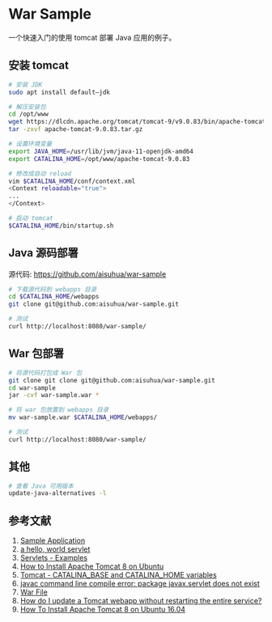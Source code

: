 # War Sample

一个快速入门的使用 tomcat 部署 Java 应用的例子。

## 安装 tomcat

```sh
# 安装 JDK
sudo apt install default–jdk

# 解压安装包
cd /opt/www
wget https://dlcdn.apache.org/tomcat/tomcat-9/v9.0.83/bin/apache-tomcat-9.0.83.tar.gz
tar -zxvf apache-tomcat-9.0.83.tar.gz

# 设置环境变量
export JAVA_HOME=/usr/lib/jvm/java-11-openjdk-amd64
export CATALINA_HOME=/opt/www/apache-tomcat-9.0.83

# 修改成自动 reload
vim $CATALINA_HOME/conf/context.xml
<Context reloadable="true">
...
</Context>

# 启动 tomcat
$CATALINA_HOME/bin/startup.sh
```

## Java 源码部署

源代码: https://github.com/aisuhua/war-sample

```sh
# 下载源代码到 webapps 目录
cd $CATALINA_HOME/webapps
git clone git@github.com:aisuhua/war-sample.git

# 测试 
curl http://localhost:8080/war-sample/
```

## War 包部署

```sh
# 将源代码打包成 War 包
git clone git clone git@github.com:aisuhua/war-sample.git
cd war-sample
jar -cvf war-sample.war *

# 将 war 包放置到 webapps 目录
mv war-sample.war $CATALINA_HOME/webapps/

# 测试 
curl http://localhost:8080/war-sample/
```

## 其他

```sh
# 查看 Java 可用版本
update-java-alternatives -l
```

## 参考文献

1. [Sample Application](https://tomcat.apache.org/tomcat-9.0-doc/appdev/sample/)
2. [a hello, world servlet](https://www.caucho.com/resin-3.1/examples/servlet-hello/index.xtp)
3. [Servlets - Examples](https://www.tutorialspoint.com/servlets/servlets-first-example.htm)
4. [How to Install Apache Tomcat 8 on Ubuntu](https://www.inmotionhosting.com/support/edu/software/how-to-install-apache-tomcat-8-on-ubuntu/)
5. [Tomcat - CATALINA_BASE and CATALINA_HOME variables](https://stackoverflow.com/questions/3090398/tomcat-catalina-base-and-catalina-home-variables)
6. [javac command line compile error: package javax.servlet does not exist](https://stackoverflow.com/a/16778259)
7. [War File](https://www.javatpoint.com/war-file)
8. [How do I update a Tomcat webapp without restarting the entire service?](https://stackoverflow.com/a/24787657)
9. [How To Install Apache Tomcat 8 on Ubuntu 16.04](https://www.digitalocean.com/community/tutorials/how-to-install-apache-tomcat-8-on-ubuntu-16-04)
